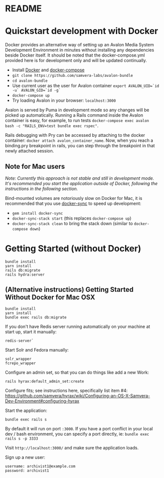 # README

# Quickstart development with Docker
Docker provides an alternative way of setting up an Avalon Media System Development Environment in minutes without installing any dependencies beside Docker itself. It should be noted that the docker-compose.yml provided here is for development only and will be updated continually.
* Install [Docker](https://docs.docker.com/engine/installation/) and [docker-compose](https://docs.docker.com/compose/install/)
* ```git clone https://github.com/samvera-labs/avalon-bundle```
* ```cd avalon-bundle```
* Use current user as the user for Avalon container `` export AVALON_UID=`id -u` AVALON_GID=`id -g` ``
* ```docker-compose up```
* Try loading Avalon in your browser: ```localhost:3000```

Avalon is served by Puma in development mode so any changes will be picked up automatically. Running a Rails command inside the Avalon container is easy, for example, to run tests ```docker-compose exec avalon bash -c "RAILS_ENV=test bundle exec rspec"```.

Rails debugging with Pry can be accessed by attaching to the docker container: ```docker attach avalon_container_name```. Now, when you reach a binding.pry breakpoint in rails, you can step through the breakpoint in that newly attached session.

## Note for Mac users
*Note: Currently this approach is not stable and still in development mode.  It's recommended you start the application outside of Docker, following the instructions in the following section.*

Bind-mounted volumes are notoriously slow on Docker for Mac, it is recommended that you use [docker-sync](https://github.com/EugenMayer/docker-sync/) to speed up development:
* ``gem install docker-sync``
* ``docker-sync-stack start`` (this replaces ``docker-compose up``)
* ``docker-sync-stack clean`` to bring the stack down (similar to ``docker-compose down``)

# Getting Started (without Docker)

```
bundle install
yarn install
rails db:migrate
rails hydra:server
```

## (Alternative instructions) Getting Started Without Docker for Mac OSX
```
bundle install
yarn install
bundle exec rails db:migrate
```

If you don't have Redis server running automatically on your machine at start up, start it manually:
```
redis-server`
```

Start Solr and Fedora manually:
```
solr_wrapper
fcrepo_wrapper
```

Configure an admin set, so that you can do things like add a new Work:
```
rails hyrax:default_admin_set:create
```

Configure fits; see instructions here, specifically list item #4:
https://github.com/samvera/hyrax/wiki/Configuring-an-OS-X-Samvera-Dev-Environment#configuring-hyrax

Start the application:
```
bundle exec rails s
```

By default it will run on port `:3000`.  If you have a port conflict in your local dev / bash environment, you can specify a port directly, ie:
`bundle exec rails s -p 3333`

Visit `http://localhost:3000/` and make sure the application loads.

Sign up a new user:
```
username: archivist1@example.com
password: archivist1
```
